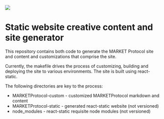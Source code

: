 <img src="https://github.com/MARKETProtocol/dApp/blob/master/src/img/MARKETProtocol-Light.png?raw=true" align="middle">

# Static website creative content and site generator

This repository contains both code to generate the MARKET Protocol site and content and customizations that comprise the site.  

Currently, the makefile drives the process of customizing, building and deploying the site to various environments. The site is built using react-static.  

The following directories are key to the process:

* MARKETProtocol-custom - customized MARKETProtocol markdown and content
* MARKETProtocol-static - generated react-static website (not versioned)
* node_modules - react-static requisite node modules (not versioned)

